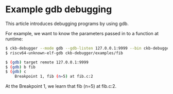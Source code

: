 # Example gdb debugging

This article introduces debugging programs by using gdb.

For example, we want to know the parameters passed in to a function at runtime:

```sh
$ ckb-debugger --mode gdb --gdb-listen 127.0.0.1:9999 --bin ckb-debugger/examples/fib
$ riscv64-unknown-elf-gdb ckb-debugger/examples/fib

$ (gdb) target remote 127.0.0.1:9999
$ (gdb) b fib
$ (gdb) c
    Breakpoint 1, fib (n=5) at fib.c:2
```

At the Breakpoint 1, we learn that fib (n=5) at fib.c:2.
